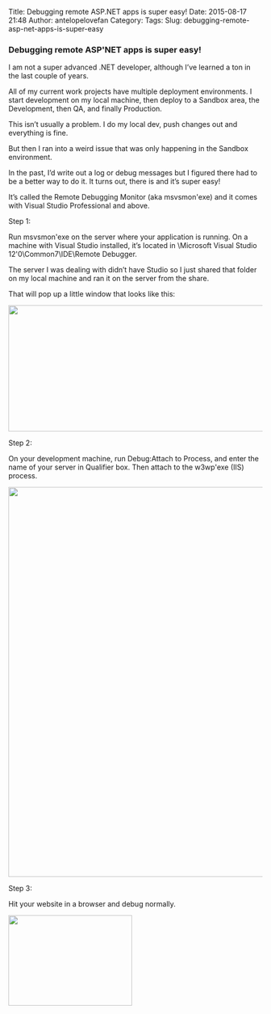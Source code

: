 Title: Debugging remote ASP.NET apps is super easy!
Date: 2015-08-17 21:48
Author: antelopelovefan
Category: 
Tags: 
Slug: debugging-remote-asp-net-apps-is-super-easy

### Debugging remote ASP'NET apps is super easy!

I am not a super advanced .NET developer, although I’ve learned a ton in the last couple of years.

All of my current work projects have multiple deployment environments. I start development on my local machine, then deploy to a Sandbox area, the Development, then QA, and finally Production.

This isn’t usually a problem. I do my local dev, push changes out and everything is fine.

But then I ran into a weird issue that was only happening in the Sandbox environment.

In the past, I’d write out a log or debug messages but I figured there had to be a better way to do it. It turns out, there is and it’s super easy!

It’s called the Remote Debugging Monitor (aka msvsmon'exe) and it comes with Visual Studio Professional and above.

Step 1:

Run msvsmon'exe on the server where your application is running. On a machine with Visual Studio installed, it’s located in \Microsoft Visual Studio 12'0\Common7\IDE\Remote Debugger\.

The server I was dealing with didn’t have Studio so I just shared that folder on my local machine and ran it on the server from the share.

That will pop up a little window that looks like this:

<img src="https://cdn-images-2.medium.com/max/800/1*VWICkLt9hOgpYPAejiBODg.jpeg" width="749" height="250" />

Step 2:

On your development machine, run Debug:Attach to Process, and enter the name of your server in Qualifier box. Then attach to the w3wp'exe (IIS) process.

<img src="https://cdn-images-2.medium.com/max/800/1*r8N7ZLYqHboosKW2csFXVA.jpeg" width="987" height="772" />

Step 3:

Hit your website in a browser and debug normally.

<img src="https://cdn-images-2.medium.com/max/800/1*9d9yjNv3utm619cY1x0rqQ.gif" width="245" height="179" />

